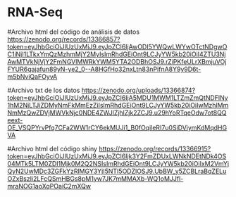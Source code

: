 # RNA-Seq

#Archivo html del código de análisis de datos
https://zenodo.org/records/13366857?token=eyJhbGciOiJIUzUxMiJ9.eyJpZCI6IjAwODI5YWQwLWYwOTctNDgwOC1iNjI1LTkxYmQzMzhmMjY2MyIsImRhdGEiOnt9LCJyYW5kb20iOiI4ZTU3NjAwMTVkNjVjY2FmNGVlMWRkYWM5YTA2ODBhOSJ9.rZiPKfeULrXBmjuVOjFYUR6qajafun89yN-ye2_0--A8HGfHo32nxLtn83nPifnA8Y9y9D6t-m5bNviQaFOyvA

#Archivo txt de los datos
https://zenodo.org/uploads/13366874?token=eyJhbGciOiJIUzUxMiJ9.eyJpZCI6IjA5MDU1MWM1LTZmZmQtNDFlNy1hM2NjLTJiZDMyNmFkMmEzZiIsImRhdGEiOnt9LCJyYW5kb20iOiIwMzhlMmNmMzQwZDVjMWVkNjc0NDE4ZWJlZjhlZjk2ZCJ9.u29hYoRTqeOdw7ot8QQeext-OE_VSQPYrvPfq7CFa2WW1rCY6ekMUJi1_B0fOqileRI7u0SiDViymKdMqdHGVA

#Archivo html del código shiny
https://zenodo.org/records/13366915?token=eyJhbGciOiJIUzUxMiJ9.eyJpZCI6Ijk3Y2FmZDUxLWNkNDEtNDk4OS04MTk5LTM0ZDI1Mjk0M2Q2NSIsImRhdGEiOnt9LCJyYW5kb20iOiIxM2VmYjQyN2UwMDc3ZGFkYzRlMGY3YjI5NTI5ODZlOSJ9.UbBW_y5ZCBLraBqZELuOZxBszIi2LFcQSmHBGs8pM1yw7JK7mMMAXb-WQ1oMJJfl-mraNOG1aoXqPOaiC2mXQw
